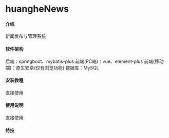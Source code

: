 # huangheNews

#### 介绍
新闻发布与管理系统

#### 软件架构
后端：springboot、mybatis-plus
前端(PC端)：vue、element-plus
前端(移动端)：原生安卓(仅有浏览功能)
数据库：MySQL

#### 安装教程

直接使用

#### 使用说明

直接使用

#### 特技

